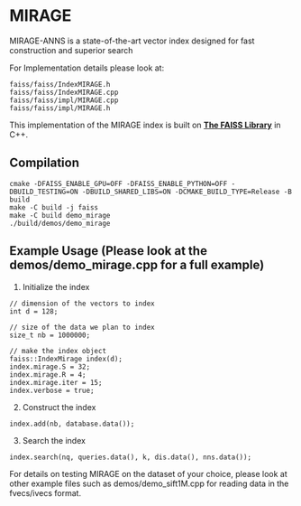 # MIRAGE
MIRAGE-ANNS is a state-of-the-art vector index designed for fast construction and superior search

For Implementation details please look at:
```
faiss/faiss/IndexMIRAGE.h
faiss/faiss/IndexMIRAGE.cpp
faiss/faiss/impl/MIRAGE.cpp
faiss/faiss/impl/MIRAGE.h
```

This implementation of the MIRAGE index is built on [**The FAISS Library**](https://github.com/facebookresearch/faiss) in C++.

## Compilation
```
cmake -DFAISS_ENABLE_GPU=OFF -DFAISS_ENABLE_PYTHON=OFF -DBUILD_TESTING=ON -DBUILD_SHARED_LIBS=ON -DCMAKE_BUILD_TYPE=Release -B build
make -C build -j faiss
make -C build demo_mirage
./build/demos/demo_mirage

```


## Example Usage (Please look at the demos/demo_mirage.cpp for a full example)
1) Initialize the index
```
// dimension of the vectors to index
int d = 128;

// size of the data we plan to index
size_t nb = 1000000;

// make the index object
faiss::IndexMirage index(d);
index.mirage.S = 32;
index.mirage.R = 4;
index.mirage.iter = 15;
index.verbose = true;
```
2) Construct the index
```
index.add(nb, database.data());
```

3) Search the index
```
index.search(nq, queries.data(), k, dis.data(), nns.data());
```

For details on testing MIRAGE on the dataset of your choice, please look at other example files such as demos/demo_sift1M.cpp for reading data in the fvecs/ivecs format.